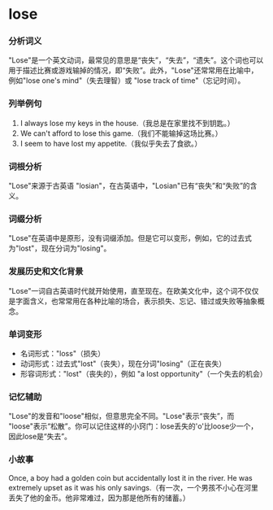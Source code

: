 # lose

### 分析词义

  

"Lose"是一个英文动词，最常见的意思是“丧失”，“失去”，“遗失”。这个词也可以用于描述比赛或游戏输掉的情况，即“失败”。此外，"Lose"还常常用在比喻中，例如"lose one's mind"（失去理智）或 "lose track of time"（忘记时间）。

  

### 列举例句

  

1.  I always lose my keys in the house.（我总是在家里找不到钥匙。）
2.  We can't afford to lose this game.（我们不能输掉这场比赛。）
3.  I seem to have lost my appetite.（我似乎失去了食欲。）

  

### 词根分析

  

"Lose"来源于古英语 "losian"，在古英语中，"Losian"已有“丧失”和“失败”的含义。

  

### 词缀分析

  

"Lose"在英语中是原形，没有词缀添加。但是它可以变形，例如，它的过去式为"lost"，现在分词为"losing"。

  

### 发展历史和文化背景

  

"Lose"一词自古英语时代就开始使用，直至现在。在欧美文化中，这个词不仅仅是字面含义，也常常用在各种比喻的场合，表示损失、忘记、错过或失败等抽象概念。

  

### 单词变形

  

*   名词形式："loss"（损失）
*   动词形式：过去式"lost"（丧失），现在分词"losing"（正在丧失）
*   形容词形式："lost"（丧失的），例如 "a lost opportunity"（一个失去的机会）

  

### 记忆辅助

  

"Lose"的发音和"loose"相似，但意思完全不同。"Lose"表示“丧失”，而 "loose"表示“松散”。你可以记住这样的小窍门：lose丢失的'o'比loose少一个，因此lose是“失去”。

  

### 小故事

  

Once, a boy had a golden coin but accidentally lost it in the river. He was extremely upset as it was his only savings.（有一次，一个男孩不小心在河里丢失了他的金币。他非常难过，因为那是他所有的储蓄。）
